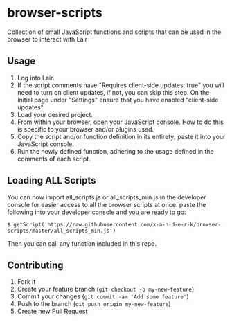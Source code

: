 browser-scripts
====================

Collection of small JavaScript functions and scripts that can be used in the browser to interact with Lair

## Usage

1. Log into Lair.
2. If the script comments have "Requires client-side updates: true" you will need to turn on client updates, if not, you can skip this step. On the initial page under "Settings" ensure that you have enabled "client-side updates".
3. Load your desired project.
4. From within your browser, open your JavaScript console. How to do this is specific to your browser and/or plugins used.
5. Copy the script and/or function definition in its entirety; paste it into your JavaScript console.
6. Run the newly defined function, adhering to the usage defined in the comments of each script.

## Loading ALL Scripts

You can now import all_scripts.js or all_scripts_min.js in the developer console for easier access to all the browser scripts at once. 
paste the following into your developer console and you are ready to go:

`$.getScript('https://raw.githubusercontent.com/x-a-n-d-e-r-k/browser-scripts/master/all_scripts_min.js')`

Then you can call any function included in this repo.


## Contributing

1. Fork it
2. Create your feature branch (`git checkout -b my-new-feature`)
3. Commit your changes (`git commit -am 'Add some feature'`)
4. Push to the branch (`git push origin my-new-feature`)
5. Create new Pull Request
